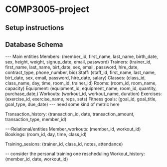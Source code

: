 # COMP3005-project


## Setup instructions 



## Database Schema 

--- Main entities
Members: 
(member_id, first_name, last_name, birth_date, sex, height, weight, signup_date, email, password)
Trainers:
(trainer_id, first_name, last_name, birt_date, sex, email, password, hire_date, contract_type, phone_number, bio)
Staff: 
(staff_id, first_name, last_name, birt_date, sex, email, password, hire_date, salary)
Classes: 
(class_id, class_name, day, time, room_id, trainer_id)
Rooms: 
(room_id, room_name, capacity)
Equipment: 
(equipment_id, equipment_name, room_id, quantity, purchase_date,)
Workouts: 
(workout_id, workout_name, duration)
Exercises: 
(exercise_id, exercise_name, reps, sets)
Fitness goals: 
(goal_id, goal_title, goal_type, due_date)
--- need some kind of metric here

Transaction_history: 
(transaction_id, date, transaction_amount, transaction_type, member_id)

---Relational/entities
Member_workouts:
(member_id, workout_id)
Bookings: 
(room_id, day, time, class_id)

Training_sesions: 
(trainer_id, class_id, notes, attendance)

-- consider the personal training one rescheduling
Workout_history: 
(member_id, date, workout_id)

